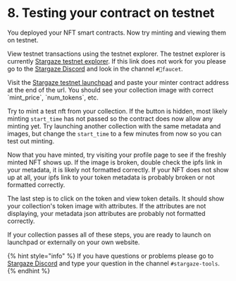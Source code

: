 # 8. Testing your contract on testnet

You deployed your NFT smart contracts. Now try minting and viewing them on testnet.

View testnet transactions using the testnet explorer. The testnet explorer is currently [Stargaze testnet explorer](https://stargaze-testnet-explorer.pages.dev/stargaze). If this link does not work for you please go to the [Stargaze Discord](https://discord.gg/stargaze) and look in the channel `#🚰faucet`.

Visit the [Stargaze testnet launchpad](https://testnet.publicawesome.dev/launchpad) and paste your minter contract address at the end of the url. You should see your collection image with correct \`mint\_price\`, \`num\_tokens\`, etc.

Try to mint a test nft from your collection. If the button is hidden, most likely minting `start_time` has not passed so the contract does now allow any minting yet. Try launching another collection with the same metadata and images, but change the `start_time` to a few minutes from now so you can test out minting.

Now that you have minted, try visiting your profile page to see if the freshly minted NFT shows up. If the image is broken, double check the ipfs link in your metadata, it is likely not formatted correctly. If your NFT does not show up at all, your ipfs link to your token metadata is probably broken or not formatted correctly.

The last step is to click on the token and view token details. It should show your collection's token image with attributes. If the attributes are not displaying, your metadata json attributes are probably not formatted correctly.

If your collection passes all of these steps, you are ready to launch on launchpad or externally on your own website.

{% hint style="info" %}
If you have questions or problems please go to [Stargaze Discord](https://discord.gg/stargaze) and type your question in the channel `#stargaze-tools`.
{% endhint %}

